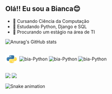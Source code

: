 ## Olá!! Eu sou a Bianca😊

- 🔭 Cursando Ciência da Computação
- 🌱 Estudando Python, Django e SQL
- 👯 Procurando um estágio na área de TI

![Anurag's GitHub stats](https://github-readme-stats.vercel.app/api?username=bia-codes&show_icons=true&theme=radical)

<div style="display: inline_block"><br>
    <img align="center" alt="bia-Python" height="30" width="40" src="https://raw.githubusercontent.com/devicons/devicon/master/icons/python/python-original.svg">
    <img align="center" alt="bia-Python" height="30" width="40" src="https://cdn.jsdelivr.net/gh/devicons/devicon@latest/icons/django/django-plain.svg" />
    <img align="center" alt="bia-Python" height="30" width="40" src="https://cdn.jsdelivr.net/gh/devicons/devicon@latest/icons/azuresqldatabase/azuresqldatabase-original.svg" />  
    <img align="center" alt="bia-Python" height="30" width="40" src="https://cdn.jsdelivr.net/gh/devicons/devicon@latest/icons/postgresql/postgresql-original.svg" />    
</div>

##

<div>
<a href="https://www.linkedin.com/in/bianca-de-souza-lima-078007263" target="_blank"><img src="https://img.shields.io/badge/-LinkedIn-%230077B5?style=for-the-badge&logo=linkedin&logoColor=white" target="_blank"></a> 
<a href="mailto:biancadesouza01@gmail.com"> <img src = "https://img.shields.io/badge/Gmail-D14836?style=for-the-badge&logo=gmail&logoColor=white" target= "_blank"></a>

</div>

![Snake animation](https://github.com/bia-codes/bia-codes/blob/output/github-contribution-grid-snake.svg)


